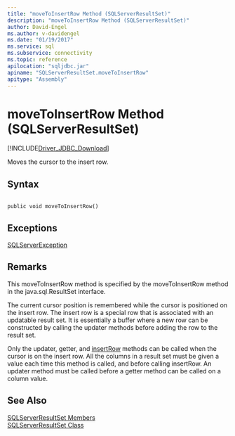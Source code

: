```yaml
---
title: "moveToInsertRow Method (SQLServerResultSet)"
description: "moveToInsertRow Method (SQLServerResultSet)"
author: David-Engel
ms.author: v-davidengel
ms.date: "01/19/2017"
ms.service: sql
ms.subservice: connectivity
ms.topic: reference
apilocation: "sqljdbc.jar"
apiname: "SQLServerResultSet.moveToInsertRow"
apitype: "Assembly"
---
```

# moveToInsertRow Method (SQLServerResultSet)
[!INCLUDE[Driver_JDBC_Download](../../../includes/driver_jdbc_download.md)]

  Moves the cursor to the insert row.  
  
## Syntax  
  
```  
  
public void moveToInsertRow()  
```  
  
## Exceptions  
 [SQLServerException](../../../connect/jdbc/reference/sqlserverexception-class.md)  
  
## Remarks  
 This moveToInsertRow method is specified by the moveToInsertRow method in the java.sql.ResultSet interface.  
  
 The current cursor position is remembered while the cursor is positioned on the insert row. The insert row is a special row that is associated with an updatable result set. It is essentially a buffer where a new row can be constructed by calling the updater methods before adding the row to the result set.  
  
 Only the updater, getter, and [insertRow](../../../connect/jdbc/reference/insertrow-method-sqlserverresultset.md) methods can be called when the cursor is on the insert row. All the columns in a result set must be given a value each time this method is called, and before calling insertRow. An updater method must be called before a getter method can be called on a column value.  
  
## See Also  
 [SQLServerResultSet Members](../../../connect/jdbc/reference/sqlserverresultset-members.md)   
 [SQLServerResultSet Class](../../../connect/jdbc/reference/sqlserverresultset-class.md)  
  
  
